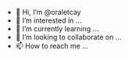 - 👋 Hi, I’m @oraletcay
- 👀 I’m interested in ...
- 🌱 I’m currently learning ...
- 💞️ I’m looking to collaborate on ...
- 📫 How to reach me ...

<!---
oraletcay/oraletcay is a ✨ special ✨ repository because its `README.md` (this file) appears on your GitHub profile.
You can click the Preview link to take a look at your changes.
--->
